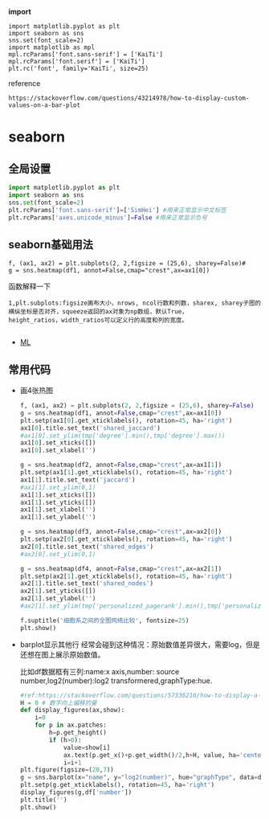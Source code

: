 <!--
 * @Description: 
 * @version: 
 * @Author: wenyuhao
 * @Date: 2023-02-12 12:27:45
 * @LastEditors: wenyuhao
 * @LastEditTime: 2023-02-15 08:41:38
-->
**import**
```
import matplotlib.pyplot as plt
import seaborn as sns
sns.set(font_scale=2)
import matplotlib as mpl
mpl.rcParams['font.sans-serif'] = ['KaiTi']
mpl.rcParams['font.serif'] = ['KaiTi']
plt.rc('font', family='KaiTi', size=25)
```

reference
```
https://stackoverflow.com/questions/43214978/how-to-display-custom-values-on-a-bar-plot
```

# seaborn
## 全局设置
```python
import matplotlib.pyplot as plt
import seaborn as sns
sns.set(font_scale=2)
plt.rcParams['font.sans-serif']=['SimHei'] #用来正常显示中文标签
plt.rcParams['axes.unicode_minus']=False #用来正常显示负号
```
## seaborn基础用法
```
f, (ax1, ax2) = plt.subplots(2, 2,figsize = (25,6), sharey=False)#
g = sns.heatmap(df1, annot=False,cmap="crest",ax=ax1[0])
```
函数解释一下
```
1,plt.subplots:figsize画布大小，nrows, ncol行数和列数，sharex, sharey子图的横纵坐标是否对齐，squeeze返回的ax对象为np数组，默认True，
height_ratios，width_ratios可以定义行的高度和列的宽度。


```

- [ML](./ML.md)

## 常用代码
- 画4张热图
  ```python
  f, (ax1, ax2) = plt.subplots(2, 2,figsize = (25,6), sharey=False)
  g = sns.heatmap(df1, annot=False,cmap="crest",ax=ax1[0])
  plt.setp(ax1[0].get_xticklabels(), rotation=45, ha='right')
  ax1[0].title.set_text('shared_jaccard')
  #ax1[0].set_ylim(tmp['degree'].min(),tmp['degree'].max())
  ax1[0].set_xticks([])
  ax1[0].set_xlabel('')

  g = sns.heatmap(df2, annot=False,cmap="crest",ax=ax1[1])
  plt.setp(ax1[1].get_xticklabels(), rotation=45, ha='right')
  ax1[1].title.set_text('jaccard')
  #ax1[1].set_ylim(0,1)
  ax1[1].set_xticks([])
  ax1[1].set_yticks([])
  ax1[1].set_xlabel('')
  ax1[1].set_ylabel('')

  g = sns.heatmap(df3, annot=False,cmap="crest",ax=ax2[0])
  plt.setp(ax2[0].get_xticklabels(), rotation=45, ha='right')
  ax2[0].title.set_text('shared_edges')
  #ax2[0].set_ylim(0,1)

  g = sns.heatmap(df4, annot=False,cmap="crest",ax=ax2[1])
  plt.setp(ax2[1].get_xticklabels(), rotation=45, ha='right')
  ax2[1].title.set_text('shared_nodes')
  ax2[1].set_yticks([])
  ax2[1].set_ylabel('')
  #ax2[1].set_ylim(tmp['personalized_pagerank'].min(),tmp['personalized_pagerank'].max())

  f.suptitle('细胞系之间的全图网络比较', fontsize=25)
  plt.show()
  ```
- barplot显示其他行
  经常会碰到这种情况：原始数值差异很大，需要log，但是还想在图上展示原始数值。

  比如df数据框有三列:name:x axis,number: source number,log2(number):log2 transformered,graphType:hue.
  ```python
  #ref:https://stackoverflow.com/questions/57336216/how-to-display-a-different-column-value-of-a-dataframe-in-a-seaborn-barplot-over
  H = 0 # 数字向上偏移的量
  def display_figures(ax,show):
      i=0
      for p in ax.patches:
          h=p.get_height()
          if (h>0):
              value=show[i]
              ax.text(p.get_x()+p.get_width()/2,h+H, value, ha='center',fontsize=10)
              i=i+1
  plt.figure(figsize=(20,7))
  g = sns.barplot(x="name", y="log2(number)", hue="graphType", data=df)
  plt.setp(g.get_xticklabels(), rotation=45, ha='right')
  display_figures(g,df['number'])
  plt.title('')
  plt.show()
  ```
